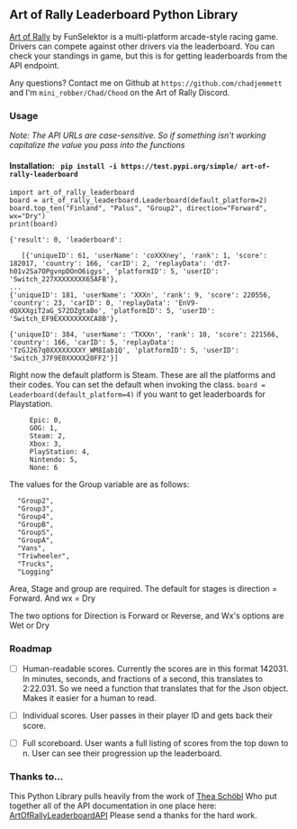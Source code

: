 ## Art of Rally Leaderboard Python Library

[Art of Rally](https://www.funselektor.com/) by FunSelektor is a multi-platform arcade-style racing game. Drivers can compete against other drivers via the
leaderboard. You can check your standings in game, but this is for getting leaderboards from the API endpoint.

Any questions? Contact me on Github at `https://github.com/chadjemmett` and I'm
`mini_robber/Chad/Chood` on the Art of Rally Discord.


### Usage

*Note: The API URLs are case-sensitive. So if something isn't working capitalize the value you pass into the functions*

#### Installation: ` pip install -i https://test.pypi.org/simple/ art-of-rally-leaderboard`

 ``` 
import art_of_rally_leaderboard  
board = art_of_rally_leaderboard.Leaderboard(default_platform=2)
board.top_ten("Finland", "Palus", "Group2", direction="Forward", wx="Dry")
print(board)

 {'result': 0, 'leaderboard': 

    [{'uniqueID': 61, 'userName': 'coXXXney', 'rank': 1, 'score': 182017, 'country': 166, 'carID': 2, 'replayData': 'dt7-h01v2Sa7OPgvnpDOnO6igys', 'platformID': 5, 'userID': 'Switch_227XXXXXXXX65AFB'},  
...
 {'uniqueID': 181, 'userName': 'XXXn', 'rank': 9, 'score': 220556, 'country': 23, 'carID': 0, 'replayData': 'EnV9-dQXXXgiT2aG_S72DZgtaBo', 'platformID': 5, 'userID': 'Switch_EF9EXXXXXXXXCA8B'}, 

 {'uniqueID': 384, 'userName': 'TXXXn', 'rank': 10, 'score': 221566, 'country': 166, 'carID': 5, 'replayData': 'TzGJ267q0XXXXXXXXY_WM8Iab1Q', 'platformID': 5, 'userID': 'Switch_37F9E0XXXXX20FF2'}]

```
 Right now the default platform is Steam. These are all the platforms and their codes.
 You can set the default when invoking the class. `board = Leaderboard(default_platform=4)` if you want to get leaderboards for Playstation.
 ```
      Epic: 0,
      GOG: 1,
      Steam: 2,
      Xbox: 3,
      PlayStation: 4,
      Nintendo: 5,
      None: 6
```
The values for the Group variable are as follows:
```
  "Group2",
  "Group3", 
  "Group4",
  "GroupB",
  "GroupS",
  "GroupA",
  "Vans",
  "Triwheeler",
  "Trucks",
  "Logging"

```


Area, Stage and group are required. The default for stages is direction = Forward. And wx = Dry

The two options for Direction is Forward or Reverse, and Wx's options are Wet or Dry 

### Roadmap

- [ ] Human-readable scores. Currently the scores are in this format 142031. In minutes, seconds, and fractions of a second, this translates to 2:22.031. So we need a function that translates that for the Json object. Makes it easier for a human to read. 
- [ ] Individual scores. User passes in their player ID and gets back their score.
- [ ] Full scoreboard. User wants a full listing of scores from the top down to n. User can see their
    progression up the leaderboard.



### Thanks to...
This Python Library pulls heavily from the work of [Thea Schöbl](https://github.com/Theaninova) Who put together all of
the API documentation in one place here: [ArtOfRallyLeaderboardAPI](https://github.com/Theaninova/ArtOfRallyLeaderboardAPI)
Please send a thanks for the hard work.
